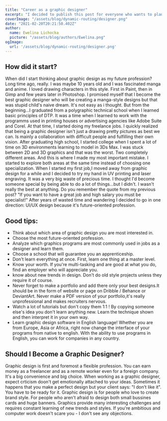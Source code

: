 ```yaml
---
title: "Career as a graphic designer"
excerpt: "I decided to publish this post for everyone who wants to plan their career as a graphic designer. I'll give you some helpful tips and tell you a bit about my beginnings."
coverImage: "/assets/blog/dynamic-routing/designer.png"
date: "2021-02-20T20:21:50.402Z"
author:
  name: Ewelina Lichocka
  picture: "/assets/blog/authors/Ewelina.png"
ogImage:
  url: '/assets/blog/dynamic-routing/designer.png'
---
```


## How did it start?

When did I start thinking about graphic design as my future profession? Long time ago, really. I was maybe 10 years old and I was fascinated manga and anime. I loved drawing characters in this style. First in Paint, then in Gimp and few years later in Photoshop. I promised myself that I become the best graphic designer who will be creating a manga-style designs but that was stupid child's naive dream. It's not easy as i thought. But from the beginning...I graduated from a polygraphic technical school when I learned basic principles of DTP. It was a time when I learned to work with the programms used in printing houses or advertising agencies like Adobe Suite and Corel. At that time, I started doing my freelance jobs. I quickly realized that being a graphic designer isn't just a drawing pretty pictures as best we can. Is mainly a collaboration with difficult people and fulfilling their own vision. After graduating high school, I started college when I spent a lot of time on 3D environments learning to model in 3Ds Max. I was stuck between 2D and 3D graphics and that was the worst. Two completely different areas. And this is where I made my most important mistake. I started to explore both areas at the same time instead of choosing one specialization. When I started my first job,I moved away from graphic design for a while and I decided to try my hand in UV printing and laser engraving. It was a very big waste of precious time. I thought I'd become someone special by being able to do a lot of things...but I didn't. I wasn't really the best at anything. Do you remember the quote from my previous post? "If you want to have a great job and high salary you must be specialist!" After years of wasted time and wandering I decided to go in one direction: UI/UX design because it's future-oriented profession.

## Good tips:

- Think about which area of graphic design you are most interested in.
- Choose the most future-oriented profession.
- Analyze which graphics programs are most commonly used in jobs as a designer and learn them.
- Choose a school that will guarantee you an apprenticeship.
- Don't learn everything at once. First, learn one thing at a master level.
- Know your worth. If you're multi-tasking and are good at what you do, find an employer who will appreciate you.
- know about new trends in design. Don't do old style projects unless they require it of course.
- Never forget to make a portfolio and add there only your best designs.It should be in the form of website or page on Dribble / Behance or DeviantArt. Never make a PDF version of your portfolio,it's really unprofessional and makes recruiters nervous.
- Watch a lot of tutorials but don't copy them 1:1 ! By copying someone else's idea you don't learn anything new. Learn the technique shown and then interpret it in your own way.
- Learn graphic design software in English language! Whether you are from Europe, Asia or Africa, right now change the interface of your programs from native to english. With the ability to use programs in English, you can work for companies in any country.

## Should I Become a Graphic Designer?

Graphic design is first and foremost a flexible profession. You can earn money as a freelancer and as a remote worker even for a foreign company. It's a big convenience and big choice. When working as a graphic designer, expect crticism doon't get emotionally attached to your ideas. Sometimes it happens that you make a perfect design but your client says: "I don't like it". You have to be ready for it. Graphic design is for people who love to create brand style. For people who aren't afraid to design both small bussines cards and huge banners. Graphics provide many interesting challenges and requires constant learning of new trends and styles. If you're ambitious and computer work doesn't scare you - I don't see any objections.
